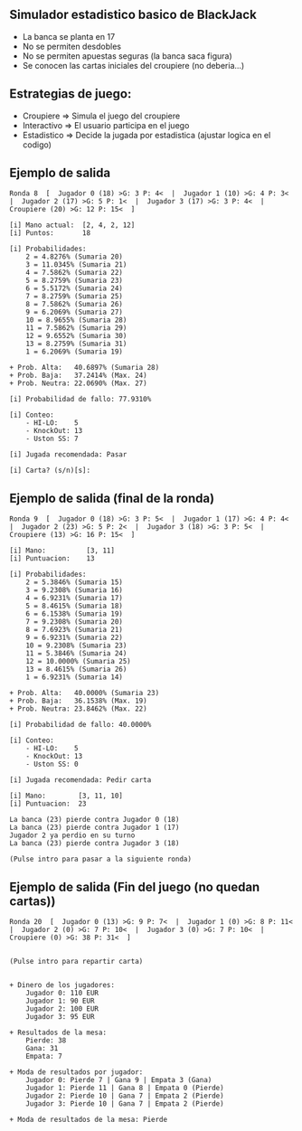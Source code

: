 ## Simulador estadistico basico de BlackJack
* La banca se planta en 17
* No se permiten desdobles
* No se permiten apuestas seguras (la banca saca figura)
* Se conocen las cartas iniciales del croupiere (no deberia...)

## Estrategias de juego:
 * Croupiere => Simula el juego del croupiere
 * Interactivo => El usuario participa en el juego
 * Estadistico => Decide la jugada por estadistica (ajustar logica en el codigo)

## Ejemplo de salida
    Ronda 8  [  Jugador 0 (18) >G: 3 P: 4<  |  Jugador 1 (10) >G: 4 P: 3<  |  Jugador 2 (17) >G: 5 P: 1<  |  Jugador 3 (17) >G: 3 P: 4<  |  Croupiere (20) >G: 12 P: 15<  ]
    
    [i] Mano actual:  [2, 4, 2, 12]
    [i] Puntos:       18

    [i] Probabilidades:
    	2 = 4.8276% (Sumaria 20)
    	3 = 11.0345% (Sumaria 21)
    	4 = 7.5862% (Sumaria 22)
    	5 = 8.2759% (Sumaria 23)
    	6 = 5.5172% (Sumaria 24)
    	7 = 8.2759% (Sumaria 25)
    	8 = 7.5862% (Sumaria 26)
    	9 = 6.2069% (Sumaria 27)
    	10 = 8.9655% (Sumaria 28)
    	11 = 7.5862% (Sumaria 29)
    	12 = 9.6552% (Sumaria 30)
    	13 = 8.2759% (Sumaria 31)
    	1 = 6.2069% (Sumaria 19)
    
    + Prob. Alta:   40.6897% (Sumaria 28)
    + Prob. Baja:   37.2414% (Max. 24)
    + Prob. Neutra: 22.0690% (Max. 27)
    
    [i] Probabilidad de fallo: 77.9310%
    
    [i] Conteo:
        - HI-LO:    5
        - KnockOut: 13
        - Uston SS: 7
    
    [i] Jugada recomendada: Pasar
    
    [i] Carta? (s/n)[s]: 

## Ejemplo de salida (final de la ronda)
    Ronda 9  [  Jugador 0 (18) >G: 3 P: 5<  |  Jugador 1 (17) >G: 4 P: 4<  |  Jugador 2 (23) >G: 5 P: 2<  |  Jugador 3 (18) >G: 3 P: 5<  |  Croupiere (13) >G: 16 P: 15<  ]
    
    [i] Mano:          [3, 11]
    [i] Puntuacion:    13
    
    [i] Probabilidades:
        2 = 5.3846% (Sumaria 15)
        3 = 9.2308% (Sumaria 16)
    	4 = 6.9231% (Sumaria 17)
    	5 = 8.4615% (Sumaria 18)
    	6 = 6.1538% (Sumaria 19)
    	7 = 9.2308% (Sumaria 20)
    	8 = 7.6923% (Sumaria 21)
    	9 = 6.9231% (Sumaria 22)
    	10 = 9.2308% (Sumaria 23)
    	11 = 5.3846% (Sumaria 24)
    	12 = 10.0000% (Sumaria 25)
    	13 = 8.4615% (Sumaria 26)
    	1 = 6.9231% (Sumaria 14)
    
    + Prob. Alta:   40.0000% (Sumaria 23)
    + Prob. Baja:   36.1538% (Max. 19)
    + Prob. Neutra: 23.8462% (Max. 22)
    
    [i] Probabilidad de fallo: 40.0000%
    
    [i] Conteo:
    	- HI-LO:    5
    	- KnockOut: 13
    	- Uston SS: 0
    
    [i] Jugada recomendada: Pedir carta
    
    [i] Mano:        [3, 11, 10]
    [i] Puntuacion:  23
    
    La banca (23) pierde contra Jugador 0 (18)
    La banca (23) pierde contra Jugador 1 (17)
    Jugador 2 ya perdio en su turno
    La banca (23) pierde contra Jugador 3 (18)
    
    (Pulse intro para pasar a la siguiente ronda) 

## Ejemplo de salida (Fin del juego (no quedan cartas))
    Ronda 20  [  Jugador 0 (13) >G: 9 P: 7<  |  Jugador 1 (0) >G: 8 P: 11<  |  Jugador 2 (0) >G: 7 P: 10<  |  Jugador 3 (0) >G: 7 P: 10<  |  Croupiere (0) >G: 38 P: 31<  ]
    
    
    (Pulse intro para repartir carta) 
    
    
    + Dinero de los jugadores:
        Jugador 0: 110 EUR
    	Jugador 1: 90 EUR
    	Jugador 2: 100 EUR
    	Jugador 3: 95 EUR
    
    + Resultados de la mesa:
    	Pierde: 38
    	Gana: 31
    	Empata: 7
    
    + Moda de resultados por jugador:
    	Jugador 0: Pierde 7 | Gana 9 | Empata 3 (Gana)
    	Jugador 1: Pierde 11 | Gana 8 | Empata 0 (Pierde)
    	Jugador 2: Pierde 10 | Gana 7 | Empata 2 (Pierde)
    	Jugador 3: Pierde 10 | Gana 7 | Empata 2 (Pierde)
    
    + Moda de resultados de la mesa: Pierde
